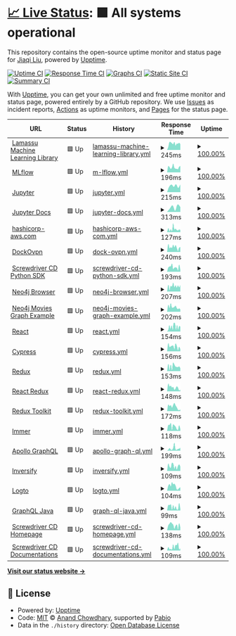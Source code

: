 # [📈 Live Status](https://status.qubitpi.org): <!--live status--> **🟩 All systems operational**

This repository contains the open-source uptime monitor and status page for [Jiaqi Liu](www.qubitpi.org), powered by [Upptime](https://github.com/upptime/upptime).

[![Uptime CI](https://github.com/QubitPi/documentation-status/workflows/Uptime%20CI/badge.svg)](https://github.com/QubitPi/documentation-status/actions?query=workflow%3A%22Uptime+CI%22)
[![Response Time CI](https://github.com/QubitPi/documentation-status/workflows/Response%20Time%20CI/badge.svg)](https://github.com/QubitPi/documentation-status/actions?query=workflow%3A%22Response+Time+CI%22)
[![Graphs CI](https://github.com/QubitPi/documentation-status/workflows/Graphs%20CI/badge.svg)](https://github.com/QubitPi/documentation-status/actions?query=workflow%3A%22Graphs+CI%22)
[![Static Site CI](https://github.com/QubitPi/documentation-status/workflows/Static%20Site%20CI/badge.svg)](https://github.com/QubitPi/documentation-status/actions?query=workflow%3A%22Static+Site+CI%22)
[![Summary CI](https://github.com/QubitPi/documentation-status/workflows/Summary%20CI/badge.svg)](https://github.com/QubitPi/documentation-status/actions?query=workflow%3A%22Summary+CI%22)

With [Upptime](https://upptime.js.org), you can get your own unlimited and free uptime monitor and status page, powered entirely by a GitHub repository. We use [Issues](https://github.com/QubitPi/documentation-status/issues) as incident reports, [Actions](https://github.com/QubitPi/documentation-status/actions) as uptime monitors, and [Pages](https://status.qubitpi.org) for the status page.

<!--start: status pages-->
<!-- This summary is generated by Upptime (https://github.com/upptime/upptime) -->
<!-- Do not edit this manually, your changes will be overwritten -->
<!-- prettier-ignore -->
| URL | Status | History | Response Time | Uptime |
| --- | ------ | ------- | ------------- | ------ |
| <img alt="" src="https://icons.duckduckgo.com/ip3/docs.lamassu.dev.ico" height="13"> [Lamassu Machine Learning Library](https://docs.lamassu.dev/en/latest/) | 🟩 Up | [lamassu-machine-learning-library.yml](https://github.com/QubitPi/documentation-status/commits/HEAD/history/lamassu-machine-learning-library.yml) | <details><summary><img alt="Response time graph" src="./graphs/lamassu-machine-learning-library/response-time-week.png" height="20"> 245ms</summary><br><a href="https://status.qubitpi.org/history/lamassu-machine-learning-library"><img alt="Response time 184" src="https://img.shields.io/endpoint?url=https%3A%2F%2Fraw.githubusercontent.com%2FQubitPi%2Fdocumentation-status%2FHEAD%2Fapi%2Flamassu-machine-learning-library%2Fresponse-time.json"></a><br><a href="https://status.qubitpi.org/history/lamassu-machine-learning-library"><img alt="24-hour response time 224" src="https://img.shields.io/endpoint?url=https%3A%2F%2Fraw.githubusercontent.com%2FQubitPi%2Fdocumentation-status%2FHEAD%2Fapi%2Flamassu-machine-learning-library%2Fresponse-time-day.json"></a><br><a href="https://status.qubitpi.org/history/lamassu-machine-learning-library"><img alt="7-day response time 245" src="https://img.shields.io/endpoint?url=https%3A%2F%2Fraw.githubusercontent.com%2FQubitPi%2Fdocumentation-status%2FHEAD%2Fapi%2Flamassu-machine-learning-library%2Fresponse-time-week.json"></a><br><a href="https://status.qubitpi.org/history/lamassu-machine-learning-library"><img alt="30-day response time 190" src="https://img.shields.io/endpoint?url=https%3A%2F%2Fraw.githubusercontent.com%2FQubitPi%2Fdocumentation-status%2FHEAD%2Fapi%2Flamassu-machine-learning-library%2Fresponse-time-month.json"></a><br><a href="https://status.qubitpi.org/history/lamassu-machine-learning-library"><img alt="1-year response time 184" src="https://img.shields.io/endpoint?url=https%3A%2F%2Fraw.githubusercontent.com%2FQubitPi%2Fdocumentation-status%2FHEAD%2Fapi%2Flamassu-machine-learning-library%2Fresponse-time-year.json"></a></details> | <details><summary><a href="https://status.qubitpi.org/history/lamassu-machine-learning-library">100.00%</a></summary><a href="https://status.qubitpi.org/history/lamassu-machine-learning-library"><img alt="All-time uptime 100.00%" src="https://img.shields.io/endpoint?url=https%3A%2F%2Fraw.githubusercontent.com%2FQubitPi%2Fdocumentation-status%2FHEAD%2Fapi%2Flamassu-machine-learning-library%2Fuptime.json"></a><br><a href="https://status.qubitpi.org/history/lamassu-machine-learning-library"><img alt="24-hour uptime 100.00%" src="https://img.shields.io/endpoint?url=https%3A%2F%2Fraw.githubusercontent.com%2FQubitPi%2Fdocumentation-status%2FHEAD%2Fapi%2Flamassu-machine-learning-library%2Fuptime-day.json"></a><br><a href="https://status.qubitpi.org/history/lamassu-machine-learning-library"><img alt="7-day uptime 100.00%" src="https://img.shields.io/endpoint?url=https%3A%2F%2Fraw.githubusercontent.com%2FQubitPi%2Fdocumentation-status%2FHEAD%2Fapi%2Flamassu-machine-learning-library%2Fuptime-week.json"></a><br><a href="https://status.qubitpi.org/history/lamassu-machine-learning-library"><img alt="30-day uptime 100.00%" src="https://img.shields.io/endpoint?url=https%3A%2F%2Fraw.githubusercontent.com%2FQubitPi%2Fdocumentation-status%2FHEAD%2Fapi%2Flamassu-machine-learning-library%2Fuptime-month.json"></a><br><a href="https://status.qubitpi.org/history/lamassu-machine-learning-library"><img alt="1-year uptime 100.00%" src="https://img.shields.io/endpoint?url=https%3A%2F%2Fraw.githubusercontent.com%2FQubitPi%2Fdocumentation-status%2FHEAD%2Fapi%2Flamassu-machine-learning-library%2Fuptime-year.json"></a></details>
| <img alt="" src="https://icons.duckduckgo.com/ip3/mlflow.qubitpi.org.ico" height="13"> [MLflow](https://mlflow.qubitpi.org/) | 🟩 Up | [m-lflow.yml](https://github.com/QubitPi/documentation-status/commits/HEAD/history/m-lflow.yml) | <details><summary><img alt="Response time graph" src="./graphs/m-lflow/response-time-week.png" height="20"> 196ms</summary><br><a href="https://status.qubitpi.org/history/m-lflow"><img alt="Response time 210" src="https://img.shields.io/endpoint?url=https%3A%2F%2Fraw.githubusercontent.com%2FQubitPi%2Fdocumentation-status%2FHEAD%2Fapi%2Fm-lflow%2Fresponse-time.json"></a><br><a href="https://status.qubitpi.org/history/m-lflow"><img alt="24-hour response time 252" src="https://img.shields.io/endpoint?url=https%3A%2F%2Fraw.githubusercontent.com%2FQubitPi%2Fdocumentation-status%2FHEAD%2Fapi%2Fm-lflow%2Fresponse-time-day.json"></a><br><a href="https://status.qubitpi.org/history/m-lflow"><img alt="7-day response time 196" src="https://img.shields.io/endpoint?url=https%3A%2F%2Fraw.githubusercontent.com%2FQubitPi%2Fdocumentation-status%2FHEAD%2Fapi%2Fm-lflow%2Fresponse-time-week.json"></a><br><a href="https://status.qubitpi.org/history/m-lflow"><img alt="30-day response time 210" src="https://img.shields.io/endpoint?url=https%3A%2F%2Fraw.githubusercontent.com%2FQubitPi%2Fdocumentation-status%2FHEAD%2Fapi%2Fm-lflow%2Fresponse-time-month.json"></a><br><a href="https://status.qubitpi.org/history/m-lflow"><img alt="1-year response time 210" src="https://img.shields.io/endpoint?url=https%3A%2F%2Fraw.githubusercontent.com%2FQubitPi%2Fdocumentation-status%2FHEAD%2Fapi%2Fm-lflow%2Fresponse-time-year.json"></a></details> | <details><summary><a href="https://status.qubitpi.org/history/m-lflow">100.00%</a></summary><a href="https://status.qubitpi.org/history/m-lflow"><img alt="All-time uptime 99.65%" src="https://img.shields.io/endpoint?url=https%3A%2F%2Fraw.githubusercontent.com%2FQubitPi%2Fdocumentation-status%2FHEAD%2Fapi%2Fm-lflow%2Fuptime.json"></a><br><a href="https://status.qubitpi.org/history/m-lflow"><img alt="24-hour uptime 100.00%" src="https://img.shields.io/endpoint?url=https%3A%2F%2Fraw.githubusercontent.com%2FQubitPi%2Fdocumentation-status%2FHEAD%2Fapi%2Fm-lflow%2Fuptime-day.json"></a><br><a href="https://status.qubitpi.org/history/m-lflow"><img alt="7-day uptime 100.00%" src="https://img.shields.io/endpoint?url=https%3A%2F%2Fraw.githubusercontent.com%2FQubitPi%2Fdocumentation-status%2FHEAD%2Fapi%2Fm-lflow%2Fuptime-week.json"></a><br><a href="https://status.qubitpi.org/history/m-lflow"><img alt="30-day uptime 99.65%" src="https://img.shields.io/endpoint?url=https%3A%2F%2Fraw.githubusercontent.com%2FQubitPi%2Fdocumentation-status%2FHEAD%2Fapi%2Fm-lflow%2Fuptime-month.json"></a><br><a href="https://status.qubitpi.org/history/m-lflow"><img alt="1-year uptime 99.65%" src="https://img.shields.io/endpoint?url=https%3A%2F%2Fraw.githubusercontent.com%2FQubitPi%2Fdocumentation-status%2FHEAD%2Fapi%2Fm-lflow%2Fuptime-year.json"></a></details>
| <img alt="" src="https://icons.duckduckgo.com/ip3/jupyter.qubitpi.org.ico" height="13"> [Jupyter](https://jupyter.qubitpi.org/) | 🟩 Up | [jupyter.yml](https://github.com/QubitPi/documentation-status/commits/HEAD/history/jupyter.yml) | <details><summary><img alt="Response time graph" src="./graphs/jupyter/response-time-week.png" height="20"> 215ms</summary><br><a href="https://status.qubitpi.org/history/jupyter"><img alt="Response time 215" src="https://img.shields.io/endpoint?url=https%3A%2F%2Fraw.githubusercontent.com%2FQubitPi%2Fdocumentation-status%2FHEAD%2Fapi%2Fjupyter%2Fresponse-time.json"></a><br><a href="https://status.qubitpi.org/history/jupyter"><img alt="24-hour response time 255" src="https://img.shields.io/endpoint?url=https%3A%2F%2Fraw.githubusercontent.com%2FQubitPi%2Fdocumentation-status%2FHEAD%2Fapi%2Fjupyter%2Fresponse-time-day.json"></a><br><a href="https://status.qubitpi.org/history/jupyter"><img alt="7-day response time 215" src="https://img.shields.io/endpoint?url=https%3A%2F%2Fraw.githubusercontent.com%2FQubitPi%2Fdocumentation-status%2FHEAD%2Fapi%2Fjupyter%2Fresponse-time-week.json"></a><br><a href="https://status.qubitpi.org/history/jupyter"><img alt="30-day response time 215" src="https://img.shields.io/endpoint?url=https%3A%2F%2Fraw.githubusercontent.com%2FQubitPi%2Fdocumentation-status%2FHEAD%2Fapi%2Fjupyter%2Fresponse-time-month.json"></a><br><a href="https://status.qubitpi.org/history/jupyter"><img alt="1-year response time 215" src="https://img.shields.io/endpoint?url=https%3A%2F%2Fraw.githubusercontent.com%2FQubitPi%2Fdocumentation-status%2FHEAD%2Fapi%2Fjupyter%2Fresponse-time-year.json"></a></details> | <details><summary><a href="https://status.qubitpi.org/history/jupyter">100.00%</a></summary><a href="https://status.qubitpi.org/history/jupyter"><img alt="All-time uptime 100.00%" src="https://img.shields.io/endpoint?url=https%3A%2F%2Fraw.githubusercontent.com%2FQubitPi%2Fdocumentation-status%2FHEAD%2Fapi%2Fjupyter%2Fuptime.json"></a><br><a href="https://status.qubitpi.org/history/jupyter"><img alt="24-hour uptime 100.00%" src="https://img.shields.io/endpoint?url=https%3A%2F%2Fraw.githubusercontent.com%2FQubitPi%2Fdocumentation-status%2FHEAD%2Fapi%2Fjupyter%2Fuptime-day.json"></a><br><a href="https://status.qubitpi.org/history/jupyter"><img alt="7-day uptime 100.00%" src="https://img.shields.io/endpoint?url=https%3A%2F%2Fraw.githubusercontent.com%2FQubitPi%2Fdocumentation-status%2FHEAD%2Fapi%2Fjupyter%2Fuptime-week.json"></a><br><a href="https://status.qubitpi.org/history/jupyter"><img alt="30-day uptime 100.00%" src="https://img.shields.io/endpoint?url=https%3A%2F%2Fraw.githubusercontent.com%2FQubitPi%2Fdocumentation-status%2FHEAD%2Fapi%2Fjupyter%2Fuptime-month.json"></a><br><a href="https://status.qubitpi.org/history/jupyter"><img alt="1-year uptime 100.00%" src="https://img.shields.io/endpoint?url=https%3A%2F%2Fraw.githubusercontent.com%2FQubitPi%2Fdocumentation-status%2FHEAD%2Fapi%2Fjupyter%2Fuptime-year.json"></a></details>
| <img alt="" src="https://icons.duckduckgo.com/ip3/jupyter-docs.qubitpi.org.ico" height="13"> [Jupyter Docs](https://jupyter-docs.qubitpi.org) | 🟩 Up | [jupyter-docs.yml](https://github.com/QubitPi/documentation-status/commits/HEAD/history/jupyter-docs.yml) | <details><summary><img alt="Response time graph" src="./graphs/jupyter-docs/response-time-week.png" height="20"> 313ms</summary><br><a href="https://status.qubitpi.org/history/jupyter-docs"><img alt="Response time 313" src="https://img.shields.io/endpoint?url=https%3A%2F%2Fraw.githubusercontent.com%2FQubitPi%2Fdocumentation-status%2FHEAD%2Fapi%2Fjupyter-docs%2Fresponse-time.json"></a><br><a href="https://status.qubitpi.org/history/jupyter-docs"><img alt="24-hour response time 327" src="https://img.shields.io/endpoint?url=https%3A%2F%2Fraw.githubusercontent.com%2FQubitPi%2Fdocumentation-status%2FHEAD%2Fapi%2Fjupyter-docs%2Fresponse-time-day.json"></a><br><a href="https://status.qubitpi.org/history/jupyter-docs"><img alt="7-day response time 313" src="https://img.shields.io/endpoint?url=https%3A%2F%2Fraw.githubusercontent.com%2FQubitPi%2Fdocumentation-status%2FHEAD%2Fapi%2Fjupyter-docs%2Fresponse-time-week.json"></a><br><a href="https://status.qubitpi.org/history/jupyter-docs"><img alt="30-day response time 313" src="https://img.shields.io/endpoint?url=https%3A%2F%2Fraw.githubusercontent.com%2FQubitPi%2Fdocumentation-status%2FHEAD%2Fapi%2Fjupyter-docs%2Fresponse-time-month.json"></a><br><a href="https://status.qubitpi.org/history/jupyter-docs"><img alt="1-year response time 313" src="https://img.shields.io/endpoint?url=https%3A%2F%2Fraw.githubusercontent.com%2FQubitPi%2Fdocumentation-status%2FHEAD%2Fapi%2Fjupyter-docs%2Fresponse-time-year.json"></a></details> | <details><summary><a href="https://status.qubitpi.org/history/jupyter-docs">100.00%</a></summary><a href="https://status.qubitpi.org/history/jupyter-docs"><img alt="All-time uptime 100.00%" src="https://img.shields.io/endpoint?url=https%3A%2F%2Fraw.githubusercontent.com%2FQubitPi%2Fdocumentation-status%2FHEAD%2Fapi%2Fjupyter-docs%2Fuptime.json"></a><br><a href="https://status.qubitpi.org/history/jupyter-docs"><img alt="24-hour uptime 100.00%" src="https://img.shields.io/endpoint?url=https%3A%2F%2Fraw.githubusercontent.com%2FQubitPi%2Fdocumentation-status%2FHEAD%2Fapi%2Fjupyter-docs%2Fuptime-day.json"></a><br><a href="https://status.qubitpi.org/history/jupyter-docs"><img alt="7-day uptime 100.00%" src="https://img.shields.io/endpoint?url=https%3A%2F%2Fraw.githubusercontent.com%2FQubitPi%2Fdocumentation-status%2FHEAD%2Fapi%2Fjupyter-docs%2Fuptime-week.json"></a><br><a href="https://status.qubitpi.org/history/jupyter-docs"><img alt="30-day uptime 100.00%" src="https://img.shields.io/endpoint?url=https%3A%2F%2Fraw.githubusercontent.com%2FQubitPi%2Fdocumentation-status%2FHEAD%2Fapi%2Fjupyter-docs%2Fuptime-month.json"></a><br><a href="https://status.qubitpi.org/history/jupyter-docs"><img alt="1-year uptime 100.00%" src="https://img.shields.io/endpoint?url=https%3A%2F%2Fraw.githubusercontent.com%2FQubitPi%2Fdocumentation-status%2FHEAD%2Fapi%2Fjupyter-docs%2Fuptime-year.json"></a></details>
| <img alt="" src="https://icons.duckduckgo.com/ip3/hashicorp-aws.com.ico" height="13"> [hashicorp-aws.com](https://hashicorp-aws.com/) | 🟩 Up | [hashicorp-aws-com.yml](https://github.com/QubitPi/documentation-status/commits/HEAD/history/hashicorp-aws-com.yml) | <details><summary><img alt="Response time graph" src="./graphs/hashicorp-aws-com/response-time-week.png" height="20"> 127ms</summary><br><a href="https://status.qubitpi.org/history/hashicorp-aws-com"><img alt="Response time 114" src="https://img.shields.io/endpoint?url=https%3A%2F%2Fraw.githubusercontent.com%2FQubitPi%2Fdocumentation-status%2FHEAD%2Fapi%2Fhashicorp-aws-com%2Fresponse-time.json"></a><br><a href="https://status.qubitpi.org/history/hashicorp-aws-com"><img alt="24-hour response time 95" src="https://img.shields.io/endpoint?url=https%3A%2F%2Fraw.githubusercontent.com%2FQubitPi%2Fdocumentation-status%2FHEAD%2Fapi%2Fhashicorp-aws-com%2Fresponse-time-day.json"></a><br><a href="https://status.qubitpi.org/history/hashicorp-aws-com"><img alt="7-day response time 127" src="https://img.shields.io/endpoint?url=https%3A%2F%2Fraw.githubusercontent.com%2FQubitPi%2Fdocumentation-status%2FHEAD%2Fapi%2Fhashicorp-aws-com%2Fresponse-time-week.json"></a><br><a href="https://status.qubitpi.org/history/hashicorp-aws-com"><img alt="30-day response time 116" src="https://img.shields.io/endpoint?url=https%3A%2F%2Fraw.githubusercontent.com%2FQubitPi%2Fdocumentation-status%2FHEAD%2Fapi%2Fhashicorp-aws-com%2Fresponse-time-month.json"></a><br><a href="https://status.qubitpi.org/history/hashicorp-aws-com"><img alt="1-year response time 114" src="https://img.shields.io/endpoint?url=https%3A%2F%2Fraw.githubusercontent.com%2FQubitPi%2Fdocumentation-status%2FHEAD%2Fapi%2Fhashicorp-aws-com%2Fresponse-time-year.json"></a></details> | <details><summary><a href="https://status.qubitpi.org/history/hashicorp-aws-com">100.00%</a></summary><a href="https://status.qubitpi.org/history/hashicorp-aws-com"><img alt="All-time uptime 100.00%" src="https://img.shields.io/endpoint?url=https%3A%2F%2Fraw.githubusercontent.com%2FQubitPi%2Fdocumentation-status%2FHEAD%2Fapi%2Fhashicorp-aws-com%2Fuptime.json"></a><br><a href="https://status.qubitpi.org/history/hashicorp-aws-com"><img alt="24-hour uptime 100.00%" src="https://img.shields.io/endpoint?url=https%3A%2F%2Fraw.githubusercontent.com%2FQubitPi%2Fdocumentation-status%2FHEAD%2Fapi%2Fhashicorp-aws-com%2Fuptime-day.json"></a><br><a href="https://status.qubitpi.org/history/hashicorp-aws-com"><img alt="7-day uptime 100.00%" src="https://img.shields.io/endpoint?url=https%3A%2F%2Fraw.githubusercontent.com%2FQubitPi%2Fdocumentation-status%2FHEAD%2Fapi%2Fhashicorp-aws-com%2Fuptime-week.json"></a><br><a href="https://status.qubitpi.org/history/hashicorp-aws-com"><img alt="30-day uptime 100.00%" src="https://img.shields.io/endpoint?url=https%3A%2F%2Fraw.githubusercontent.com%2FQubitPi%2Fdocumentation-status%2FHEAD%2Fapi%2Fhashicorp-aws-com%2Fuptime-month.json"></a><br><a href="https://status.qubitpi.org/history/hashicorp-aws-com"><img alt="1-year uptime 100.00%" src="https://img.shields.io/endpoint?url=https%3A%2F%2Fraw.githubusercontent.com%2FQubitPi%2Fdocumentation-status%2FHEAD%2Fapi%2Fhashicorp-aws-com%2Fuptime-year.json"></a></details>
| <img alt="" src="https://icons.duckduckgo.com/ip3/dockovpn.qubitpi.org.ico" height="13"> [DockOvpn](https://dockovpn.qubitpi.org/) | 🟩 Up | [dock-ovpn.yml](https://github.com/QubitPi/documentation-status/commits/HEAD/history/dock-ovpn.yml) | <details><summary><img alt="Response time graph" src="./graphs/dock-ovpn/response-time-week.png" height="20"> 240ms</summary><br><a href="https://status.qubitpi.org/history/dock-ovpn"><img alt="Response time 238" src="https://img.shields.io/endpoint?url=https%3A%2F%2Fraw.githubusercontent.com%2FQubitPi%2Fdocumentation-status%2FHEAD%2Fapi%2Fdock-ovpn%2Fresponse-time.json"></a><br><a href="https://status.qubitpi.org/history/dock-ovpn"><img alt="24-hour response time 248" src="https://img.shields.io/endpoint?url=https%3A%2F%2Fraw.githubusercontent.com%2FQubitPi%2Fdocumentation-status%2FHEAD%2Fapi%2Fdock-ovpn%2Fresponse-time-day.json"></a><br><a href="https://status.qubitpi.org/history/dock-ovpn"><img alt="7-day response time 240" src="https://img.shields.io/endpoint?url=https%3A%2F%2Fraw.githubusercontent.com%2FQubitPi%2Fdocumentation-status%2FHEAD%2Fapi%2Fdock-ovpn%2Fresponse-time-week.json"></a><br><a href="https://status.qubitpi.org/history/dock-ovpn"><img alt="30-day response time 233" src="https://img.shields.io/endpoint?url=https%3A%2F%2Fraw.githubusercontent.com%2FQubitPi%2Fdocumentation-status%2FHEAD%2Fapi%2Fdock-ovpn%2Fresponse-time-month.json"></a><br><a href="https://status.qubitpi.org/history/dock-ovpn"><img alt="1-year response time 238" src="https://img.shields.io/endpoint?url=https%3A%2F%2Fraw.githubusercontent.com%2FQubitPi%2Fdocumentation-status%2FHEAD%2Fapi%2Fdock-ovpn%2Fresponse-time-year.json"></a></details> | <details><summary><a href="https://status.qubitpi.org/history/dock-ovpn">100.00%</a></summary><a href="https://status.qubitpi.org/history/dock-ovpn"><img alt="All-time uptime 100.00%" src="https://img.shields.io/endpoint?url=https%3A%2F%2Fraw.githubusercontent.com%2FQubitPi%2Fdocumentation-status%2FHEAD%2Fapi%2Fdock-ovpn%2Fuptime.json"></a><br><a href="https://status.qubitpi.org/history/dock-ovpn"><img alt="24-hour uptime 100.00%" src="https://img.shields.io/endpoint?url=https%3A%2F%2Fraw.githubusercontent.com%2FQubitPi%2Fdocumentation-status%2FHEAD%2Fapi%2Fdock-ovpn%2Fuptime-day.json"></a><br><a href="https://status.qubitpi.org/history/dock-ovpn"><img alt="7-day uptime 100.00%" src="https://img.shields.io/endpoint?url=https%3A%2F%2Fraw.githubusercontent.com%2FQubitPi%2Fdocumentation-status%2FHEAD%2Fapi%2Fdock-ovpn%2Fuptime-week.json"></a><br><a href="https://status.qubitpi.org/history/dock-ovpn"><img alt="30-day uptime 100.00%" src="https://img.shields.io/endpoint?url=https%3A%2F%2Fraw.githubusercontent.com%2FQubitPi%2Fdocumentation-status%2FHEAD%2Fapi%2Fdock-ovpn%2Fuptime-month.json"></a><br><a href="https://status.qubitpi.org/history/dock-ovpn"><img alt="1-year uptime 100.00%" src="https://img.shields.io/endpoint?url=https%3A%2F%2Fraw.githubusercontent.com%2FQubitPi%2Fdocumentation-status%2FHEAD%2Fapi%2Fdock-ovpn%2Fuptime-year.json"></a></details>
| <img alt="" src="https://icons.duckduckgo.com/ip3/screwdriver-cd-python-sdk.readthedocs.io.ico" height="13"> [Screwdriver CD Python SDK](https://screwdriver-cd-python-sdk.readthedocs.io/en/latest/) | 🟩 Up | [screwdriver-cd-python-sdk.yml](https://github.com/QubitPi/documentation-status/commits/HEAD/history/screwdriver-cd-python-sdk.yml) | <details><summary><img alt="Response time graph" src="./graphs/screwdriver-cd-python-sdk/response-time-week.png" height="20"> 193ms</summary><br><a href="https://status.qubitpi.org/history/screwdriver-cd-python-sdk"><img alt="Response time 145" src="https://img.shields.io/endpoint?url=https%3A%2F%2Fraw.githubusercontent.com%2FQubitPi%2Fdocumentation-status%2FHEAD%2Fapi%2Fscrewdriver-cd-python-sdk%2Fresponse-time.json"></a><br><a href="https://status.qubitpi.org/history/screwdriver-cd-python-sdk"><img alt="24-hour response time 71" src="https://img.shields.io/endpoint?url=https%3A%2F%2Fraw.githubusercontent.com%2FQubitPi%2Fdocumentation-status%2FHEAD%2Fapi%2Fscrewdriver-cd-python-sdk%2Fresponse-time-day.json"></a><br><a href="https://status.qubitpi.org/history/screwdriver-cd-python-sdk"><img alt="7-day response time 193" src="https://img.shields.io/endpoint?url=https%3A%2F%2Fraw.githubusercontent.com%2FQubitPi%2Fdocumentation-status%2FHEAD%2Fapi%2Fscrewdriver-cd-python-sdk%2Fresponse-time-week.json"></a><br><a href="https://status.qubitpi.org/history/screwdriver-cd-python-sdk"><img alt="30-day response time 148" src="https://img.shields.io/endpoint?url=https%3A%2F%2Fraw.githubusercontent.com%2FQubitPi%2Fdocumentation-status%2FHEAD%2Fapi%2Fscrewdriver-cd-python-sdk%2Fresponse-time-month.json"></a><br><a href="https://status.qubitpi.org/history/screwdriver-cd-python-sdk"><img alt="1-year response time 145" src="https://img.shields.io/endpoint?url=https%3A%2F%2Fraw.githubusercontent.com%2FQubitPi%2Fdocumentation-status%2FHEAD%2Fapi%2Fscrewdriver-cd-python-sdk%2Fresponse-time-year.json"></a></details> | <details><summary><a href="https://status.qubitpi.org/history/screwdriver-cd-python-sdk">100.00%</a></summary><a href="https://status.qubitpi.org/history/screwdriver-cd-python-sdk"><img alt="All-time uptime 100.00%" src="https://img.shields.io/endpoint?url=https%3A%2F%2Fraw.githubusercontent.com%2FQubitPi%2Fdocumentation-status%2FHEAD%2Fapi%2Fscrewdriver-cd-python-sdk%2Fuptime.json"></a><br><a href="https://status.qubitpi.org/history/screwdriver-cd-python-sdk"><img alt="24-hour uptime 100.00%" src="https://img.shields.io/endpoint?url=https%3A%2F%2Fraw.githubusercontent.com%2FQubitPi%2Fdocumentation-status%2FHEAD%2Fapi%2Fscrewdriver-cd-python-sdk%2Fuptime-day.json"></a><br><a href="https://status.qubitpi.org/history/screwdriver-cd-python-sdk"><img alt="7-day uptime 100.00%" src="https://img.shields.io/endpoint?url=https%3A%2F%2Fraw.githubusercontent.com%2FQubitPi%2Fdocumentation-status%2FHEAD%2Fapi%2Fscrewdriver-cd-python-sdk%2Fuptime-week.json"></a><br><a href="https://status.qubitpi.org/history/screwdriver-cd-python-sdk"><img alt="30-day uptime 100.00%" src="https://img.shields.io/endpoint?url=https%3A%2F%2Fraw.githubusercontent.com%2FQubitPi%2Fdocumentation-status%2FHEAD%2Fapi%2Fscrewdriver-cd-python-sdk%2Fuptime-month.json"></a><br><a href="https://status.qubitpi.org/history/screwdriver-cd-python-sdk"><img alt="1-year uptime 100.00%" src="https://img.shields.io/endpoint?url=https%3A%2F%2Fraw.githubusercontent.com%2FQubitPi%2Fdocumentation-status%2FHEAD%2Fapi%2Fscrewdriver-cd-python-sdk%2Fuptime-year.json"></a></details>
| <img alt="" src="https://neo4j.com/wp-content/themes/neo4jweb/favicon.ico" height="13"> [Neo4j Browser](https://neo4j-browser.qubitpi.org/) | 🟩 Up | [neo4j-browser.yml](https://github.com/QubitPi/documentation-status/commits/HEAD/history/neo4j-browser.yml) | <details><summary><img alt="Response time graph" src="./graphs/neo4j-browser/response-time-week.png" height="20"> 207ms</summary><br><a href="https://status.qubitpi.org/history/neo4j-browser"><img alt="Response time 188" src="https://img.shields.io/endpoint?url=https%3A%2F%2Fraw.githubusercontent.com%2FQubitPi%2Fdocumentation-status%2FHEAD%2Fapi%2Fneo4j-browser%2Fresponse-time.json"></a><br><a href="https://status.qubitpi.org/history/neo4j-browser"><img alt="24-hour response time 253" src="https://img.shields.io/endpoint?url=https%3A%2F%2Fraw.githubusercontent.com%2FQubitPi%2Fdocumentation-status%2FHEAD%2Fapi%2Fneo4j-browser%2Fresponse-time-day.json"></a><br><a href="https://status.qubitpi.org/history/neo4j-browser"><img alt="7-day response time 207" src="https://img.shields.io/endpoint?url=https%3A%2F%2Fraw.githubusercontent.com%2FQubitPi%2Fdocumentation-status%2FHEAD%2Fapi%2Fneo4j-browser%2Fresponse-time-week.json"></a><br><a href="https://status.qubitpi.org/history/neo4j-browser"><img alt="30-day response time 188" src="https://img.shields.io/endpoint?url=https%3A%2F%2Fraw.githubusercontent.com%2FQubitPi%2Fdocumentation-status%2FHEAD%2Fapi%2Fneo4j-browser%2Fresponse-time-month.json"></a><br><a href="https://status.qubitpi.org/history/neo4j-browser"><img alt="1-year response time 188" src="https://img.shields.io/endpoint?url=https%3A%2F%2Fraw.githubusercontent.com%2FQubitPi%2Fdocumentation-status%2FHEAD%2Fapi%2Fneo4j-browser%2Fresponse-time-year.json"></a></details> | <details><summary><a href="https://status.qubitpi.org/history/neo4j-browser">100.00%</a></summary><a href="https://status.qubitpi.org/history/neo4j-browser"><img alt="All-time uptime 100.00%" src="https://img.shields.io/endpoint?url=https%3A%2F%2Fraw.githubusercontent.com%2FQubitPi%2Fdocumentation-status%2FHEAD%2Fapi%2Fneo4j-browser%2Fuptime.json"></a><br><a href="https://status.qubitpi.org/history/neo4j-browser"><img alt="24-hour uptime 100.00%" src="https://img.shields.io/endpoint?url=https%3A%2F%2Fraw.githubusercontent.com%2FQubitPi%2Fdocumentation-status%2FHEAD%2Fapi%2Fneo4j-browser%2Fuptime-day.json"></a><br><a href="https://status.qubitpi.org/history/neo4j-browser"><img alt="7-day uptime 100.00%" src="https://img.shields.io/endpoint?url=https%3A%2F%2Fraw.githubusercontent.com%2FQubitPi%2Fdocumentation-status%2FHEAD%2Fapi%2Fneo4j-browser%2Fuptime-week.json"></a><br><a href="https://status.qubitpi.org/history/neo4j-browser"><img alt="30-day uptime 100.00%" src="https://img.shields.io/endpoint?url=https%3A%2F%2Fraw.githubusercontent.com%2FQubitPi%2Fdocumentation-status%2FHEAD%2Fapi%2Fneo4j-browser%2Fuptime-month.json"></a><br><a href="https://status.qubitpi.org/history/neo4j-browser"><img alt="1-year uptime 100.00%" src="https://img.shields.io/endpoint?url=https%3A%2F%2Fraw.githubusercontent.com%2FQubitPi%2Fdocumentation-status%2FHEAD%2Fapi%2Fneo4j-browser%2Fuptime-year.json"></a></details>
| <img alt="" src="https://neo4j.com/wp-content/themes/neo4jweb/favicon.ico" height="13"> [Neo4j Movies Graph Example](https://neo4j-graph-examples-movies.qubitpi.org/neo4j-graph-examples-movie/1/movies/) | 🟩 Up | [neo4j-movies-graph-example.yml](https://github.com/QubitPi/documentation-status/commits/HEAD/history/neo4j-movies-graph-example.yml) | <details><summary><img alt="Response time graph" src="./graphs/neo4j-movies-graph-example/response-time-week.png" height="20"> 202ms</summary><br><a href="https://status.qubitpi.org/history/neo4j-movies-graph-example"><img alt="Response time 193" src="https://img.shields.io/endpoint?url=https%3A%2F%2Fraw.githubusercontent.com%2FQubitPi%2Fdocumentation-status%2FHEAD%2Fapi%2Fneo4j-movies-graph-example%2Fresponse-time.json"></a><br><a href="https://status.qubitpi.org/history/neo4j-movies-graph-example"><img alt="24-hour response time 99" src="https://img.shields.io/endpoint?url=https%3A%2F%2Fraw.githubusercontent.com%2FQubitPi%2Fdocumentation-status%2FHEAD%2Fapi%2Fneo4j-movies-graph-example%2Fresponse-time-day.json"></a><br><a href="https://status.qubitpi.org/history/neo4j-movies-graph-example"><img alt="7-day response time 202" src="https://img.shields.io/endpoint?url=https%3A%2F%2Fraw.githubusercontent.com%2FQubitPi%2Fdocumentation-status%2FHEAD%2Fapi%2Fneo4j-movies-graph-example%2Fresponse-time-week.json"></a><br><a href="https://status.qubitpi.org/history/neo4j-movies-graph-example"><img alt="30-day response time 193" src="https://img.shields.io/endpoint?url=https%3A%2F%2Fraw.githubusercontent.com%2FQubitPi%2Fdocumentation-status%2FHEAD%2Fapi%2Fneo4j-movies-graph-example%2Fresponse-time-month.json"></a><br><a href="https://status.qubitpi.org/history/neo4j-movies-graph-example"><img alt="1-year response time 193" src="https://img.shields.io/endpoint?url=https%3A%2F%2Fraw.githubusercontent.com%2FQubitPi%2Fdocumentation-status%2FHEAD%2Fapi%2Fneo4j-movies-graph-example%2Fresponse-time-year.json"></a></details> | <details><summary><a href="https://status.qubitpi.org/history/neo4j-movies-graph-example">100.00%</a></summary><a href="https://status.qubitpi.org/history/neo4j-movies-graph-example"><img alt="All-time uptime 100.00%" src="https://img.shields.io/endpoint?url=https%3A%2F%2Fraw.githubusercontent.com%2FQubitPi%2Fdocumentation-status%2FHEAD%2Fapi%2Fneo4j-movies-graph-example%2Fuptime.json"></a><br><a href="https://status.qubitpi.org/history/neo4j-movies-graph-example"><img alt="24-hour uptime 100.00%" src="https://img.shields.io/endpoint?url=https%3A%2F%2Fraw.githubusercontent.com%2FQubitPi%2Fdocumentation-status%2FHEAD%2Fapi%2Fneo4j-movies-graph-example%2Fuptime-day.json"></a><br><a href="https://status.qubitpi.org/history/neo4j-movies-graph-example"><img alt="7-day uptime 100.00%" src="https://img.shields.io/endpoint?url=https%3A%2F%2Fraw.githubusercontent.com%2FQubitPi%2Fdocumentation-status%2FHEAD%2Fapi%2Fneo4j-movies-graph-example%2Fuptime-week.json"></a><br><a href="https://status.qubitpi.org/history/neo4j-movies-graph-example"><img alt="30-day uptime 100.00%" src="https://img.shields.io/endpoint?url=https%3A%2F%2Fraw.githubusercontent.com%2FQubitPi%2Fdocumentation-status%2FHEAD%2Fapi%2Fneo4j-movies-graph-example%2Fuptime-month.json"></a><br><a href="https://status.qubitpi.org/history/neo4j-movies-graph-example"><img alt="1-year uptime 100.00%" src="https://img.shields.io/endpoint?url=https%3A%2F%2Fraw.githubusercontent.com%2FQubitPi%2Fdocumentation-status%2FHEAD%2Fapi%2Fneo4j-movies-graph-example%2Fuptime-year.json"></a></details>
| <img alt="" src="https://icons.duckduckgo.com/ip3/react.qubitpi.org.ico" height="13"> [React](https://react.qubitpi.org/) | 🟩 Up | [react.yml](https://github.com/QubitPi/documentation-status/commits/HEAD/history/react.yml) | <details><summary><img alt="Response time graph" src="./graphs/react/response-time-week.png" height="20"> 154ms</summary><br><a href="https://status.qubitpi.org/history/react"><img alt="Response time 192" src="https://img.shields.io/endpoint?url=https%3A%2F%2Fraw.githubusercontent.com%2FQubitPi%2Fdocumentation-status%2FHEAD%2Fapi%2Freact%2Fresponse-time.json"></a><br><a href="https://status.qubitpi.org/history/react"><img alt="24-hour response time 165" src="https://img.shields.io/endpoint?url=https%3A%2F%2Fraw.githubusercontent.com%2FQubitPi%2Fdocumentation-status%2FHEAD%2Fapi%2Freact%2Fresponse-time-day.json"></a><br><a href="https://status.qubitpi.org/history/react"><img alt="7-day response time 154" src="https://img.shields.io/endpoint?url=https%3A%2F%2Fraw.githubusercontent.com%2FQubitPi%2Fdocumentation-status%2FHEAD%2Fapi%2Freact%2Fresponse-time-week.json"></a><br><a href="https://status.qubitpi.org/history/react"><img alt="30-day response time 192" src="https://img.shields.io/endpoint?url=https%3A%2F%2Fraw.githubusercontent.com%2FQubitPi%2Fdocumentation-status%2FHEAD%2Fapi%2Freact%2Fresponse-time-month.json"></a><br><a href="https://status.qubitpi.org/history/react"><img alt="1-year response time 192" src="https://img.shields.io/endpoint?url=https%3A%2F%2Fraw.githubusercontent.com%2FQubitPi%2Fdocumentation-status%2FHEAD%2Fapi%2Freact%2Fresponse-time-year.json"></a></details> | <details><summary><a href="https://status.qubitpi.org/history/react">100.00%</a></summary><a href="https://status.qubitpi.org/history/react"><img alt="All-time uptime 100.00%" src="https://img.shields.io/endpoint?url=https%3A%2F%2Fraw.githubusercontent.com%2FQubitPi%2Fdocumentation-status%2FHEAD%2Fapi%2Freact%2Fuptime.json"></a><br><a href="https://status.qubitpi.org/history/react"><img alt="24-hour uptime 100.00%" src="https://img.shields.io/endpoint?url=https%3A%2F%2Fraw.githubusercontent.com%2FQubitPi%2Fdocumentation-status%2FHEAD%2Fapi%2Freact%2Fuptime-day.json"></a><br><a href="https://status.qubitpi.org/history/react"><img alt="7-day uptime 100.00%" src="https://img.shields.io/endpoint?url=https%3A%2F%2Fraw.githubusercontent.com%2FQubitPi%2Fdocumentation-status%2FHEAD%2Fapi%2Freact%2Fuptime-week.json"></a><br><a href="https://status.qubitpi.org/history/react"><img alt="30-day uptime 100.00%" src="https://img.shields.io/endpoint?url=https%3A%2F%2Fraw.githubusercontent.com%2FQubitPi%2Fdocumentation-status%2FHEAD%2Fapi%2Freact%2Fuptime-month.json"></a><br><a href="https://status.qubitpi.org/history/react"><img alt="1-year uptime 100.00%" src="https://img.shields.io/endpoint?url=https%3A%2F%2Fraw.githubusercontent.com%2FQubitPi%2Fdocumentation-status%2FHEAD%2Fapi%2Freact%2Fuptime-year.json"></a></details>
| <img alt="" src="https://icons.duckduckgo.com/ip3/cypress.qubitpi.org.ico" height="13"> [Cypress](https://cypress.qubitpi.org/) | 🟩 Up | [cypress.yml](https://github.com/QubitPi/documentation-status/commits/HEAD/history/cypress.yml) | <details><summary><img alt="Response time graph" src="./graphs/cypress/response-time-week.png" height="20"> 156ms</summary><br><a href="https://status.qubitpi.org/history/cypress"><img alt="Response time 190" src="https://img.shields.io/endpoint?url=https%3A%2F%2Fraw.githubusercontent.com%2FQubitPi%2Fdocumentation-status%2FHEAD%2Fapi%2Fcypress%2Fresponse-time.json"></a><br><a href="https://status.qubitpi.org/history/cypress"><img alt="24-hour response time 67" src="https://img.shields.io/endpoint?url=https%3A%2F%2Fraw.githubusercontent.com%2FQubitPi%2Fdocumentation-status%2FHEAD%2Fapi%2Fcypress%2Fresponse-time-day.json"></a><br><a href="https://status.qubitpi.org/history/cypress"><img alt="7-day response time 156" src="https://img.shields.io/endpoint?url=https%3A%2F%2Fraw.githubusercontent.com%2FQubitPi%2Fdocumentation-status%2FHEAD%2Fapi%2Fcypress%2Fresponse-time-week.json"></a><br><a href="https://status.qubitpi.org/history/cypress"><img alt="30-day response time 190" src="https://img.shields.io/endpoint?url=https%3A%2F%2Fraw.githubusercontent.com%2FQubitPi%2Fdocumentation-status%2FHEAD%2Fapi%2Fcypress%2Fresponse-time-month.json"></a><br><a href="https://status.qubitpi.org/history/cypress"><img alt="1-year response time 190" src="https://img.shields.io/endpoint?url=https%3A%2F%2Fraw.githubusercontent.com%2FQubitPi%2Fdocumentation-status%2FHEAD%2Fapi%2Fcypress%2Fresponse-time-year.json"></a></details> | <details><summary><a href="https://status.qubitpi.org/history/cypress">100.00%</a></summary><a href="https://status.qubitpi.org/history/cypress"><img alt="All-time uptime 100.00%" src="https://img.shields.io/endpoint?url=https%3A%2F%2Fraw.githubusercontent.com%2FQubitPi%2Fdocumentation-status%2FHEAD%2Fapi%2Fcypress%2Fuptime.json"></a><br><a href="https://status.qubitpi.org/history/cypress"><img alt="24-hour uptime 100.00%" src="https://img.shields.io/endpoint?url=https%3A%2F%2Fraw.githubusercontent.com%2FQubitPi%2Fdocumentation-status%2FHEAD%2Fapi%2Fcypress%2Fuptime-day.json"></a><br><a href="https://status.qubitpi.org/history/cypress"><img alt="7-day uptime 100.00%" src="https://img.shields.io/endpoint?url=https%3A%2F%2Fraw.githubusercontent.com%2FQubitPi%2Fdocumentation-status%2FHEAD%2Fapi%2Fcypress%2Fuptime-week.json"></a><br><a href="https://status.qubitpi.org/history/cypress"><img alt="30-day uptime 100.00%" src="https://img.shields.io/endpoint?url=https%3A%2F%2Fraw.githubusercontent.com%2FQubitPi%2Fdocumentation-status%2FHEAD%2Fapi%2Fcypress%2Fuptime-month.json"></a><br><a href="https://status.qubitpi.org/history/cypress"><img alt="1-year uptime 100.00%" src="https://img.shields.io/endpoint?url=https%3A%2F%2Fraw.githubusercontent.com%2FQubitPi%2Fdocumentation-status%2FHEAD%2Fapi%2Fcypress%2Fuptime-year.json"></a></details>
| <img alt="" src="https://icons.duckduckgo.com/ip3/redux.qubitpi.org.ico" height="13"> [Redux](https://redux.qubitpi.org/) | 🟩 Up | [redux.yml](https://github.com/QubitPi/documentation-status/commits/HEAD/history/redux.yml) | <details><summary><img alt="Response time graph" src="./graphs/redux/response-time-week.png" height="20"> 153ms</summary><br><a href="https://status.qubitpi.org/history/redux"><img alt="Response time 205" src="https://img.shields.io/endpoint?url=https%3A%2F%2Fraw.githubusercontent.com%2FQubitPi%2Fdocumentation-status%2FHEAD%2Fapi%2Fredux%2Fresponse-time.json"></a><br><a href="https://status.qubitpi.org/history/redux"><img alt="24-hour response time 92" src="https://img.shields.io/endpoint?url=https%3A%2F%2Fraw.githubusercontent.com%2FQubitPi%2Fdocumentation-status%2FHEAD%2Fapi%2Fredux%2Fresponse-time-day.json"></a><br><a href="https://status.qubitpi.org/history/redux"><img alt="7-day response time 153" src="https://img.shields.io/endpoint?url=https%3A%2F%2Fraw.githubusercontent.com%2FQubitPi%2Fdocumentation-status%2FHEAD%2Fapi%2Fredux%2Fresponse-time-week.json"></a><br><a href="https://status.qubitpi.org/history/redux"><img alt="30-day response time 201" src="https://img.shields.io/endpoint?url=https%3A%2F%2Fraw.githubusercontent.com%2FQubitPi%2Fdocumentation-status%2FHEAD%2Fapi%2Fredux%2Fresponse-time-month.json"></a><br><a href="https://status.qubitpi.org/history/redux"><img alt="1-year response time 205" src="https://img.shields.io/endpoint?url=https%3A%2F%2Fraw.githubusercontent.com%2FQubitPi%2Fdocumentation-status%2FHEAD%2Fapi%2Fredux%2Fresponse-time-year.json"></a></details> | <details><summary><a href="https://status.qubitpi.org/history/redux">100.00%</a></summary><a href="https://status.qubitpi.org/history/redux"><img alt="All-time uptime 100.00%" src="https://img.shields.io/endpoint?url=https%3A%2F%2Fraw.githubusercontent.com%2FQubitPi%2Fdocumentation-status%2FHEAD%2Fapi%2Fredux%2Fuptime.json"></a><br><a href="https://status.qubitpi.org/history/redux"><img alt="24-hour uptime 100.00%" src="https://img.shields.io/endpoint?url=https%3A%2F%2Fraw.githubusercontent.com%2FQubitPi%2Fdocumentation-status%2FHEAD%2Fapi%2Fredux%2Fuptime-day.json"></a><br><a href="https://status.qubitpi.org/history/redux"><img alt="7-day uptime 100.00%" src="https://img.shields.io/endpoint?url=https%3A%2F%2Fraw.githubusercontent.com%2FQubitPi%2Fdocumentation-status%2FHEAD%2Fapi%2Fredux%2Fuptime-week.json"></a><br><a href="https://status.qubitpi.org/history/redux"><img alt="30-day uptime 100.00%" src="https://img.shields.io/endpoint?url=https%3A%2F%2Fraw.githubusercontent.com%2FQubitPi%2Fdocumentation-status%2FHEAD%2Fapi%2Fredux%2Fuptime-month.json"></a><br><a href="https://status.qubitpi.org/history/redux"><img alt="1-year uptime 100.00%" src="https://img.shields.io/endpoint?url=https%3A%2F%2Fraw.githubusercontent.com%2FQubitPi%2Fdocumentation-status%2FHEAD%2Fapi%2Fredux%2Fuptime-year.json"></a></details>
| <img alt="" src="https://icons.duckduckgo.com/ip3/react-redux.qubitpi.org.ico" height="13"> [React Redux](https://react-redux.qubitpi.org/) | 🟩 Up | [react-redux.yml](https://github.com/QubitPi/documentation-status/commits/HEAD/history/react-redux.yml) | <details><summary><img alt="Response time graph" src="./graphs/react-redux/response-time-week.png" height="20"> 148ms</summary><br><a href="https://status.qubitpi.org/history/react-redux"><img alt="Response time 150" src="https://img.shields.io/endpoint?url=https%3A%2F%2Fraw.githubusercontent.com%2FQubitPi%2Fdocumentation-status%2FHEAD%2Fapi%2Freact-redux%2Fresponse-time.json"></a><br><a href="https://status.qubitpi.org/history/react-redux"><img alt="24-hour response time 64" src="https://img.shields.io/endpoint?url=https%3A%2F%2Fraw.githubusercontent.com%2FQubitPi%2Fdocumentation-status%2FHEAD%2Fapi%2Freact-redux%2Fresponse-time-day.json"></a><br><a href="https://status.qubitpi.org/history/react-redux"><img alt="7-day response time 148" src="https://img.shields.io/endpoint?url=https%3A%2F%2Fraw.githubusercontent.com%2FQubitPi%2Fdocumentation-status%2FHEAD%2Fapi%2Freact-redux%2Fresponse-time-week.json"></a><br><a href="https://status.qubitpi.org/history/react-redux"><img alt="30-day response time 150" src="https://img.shields.io/endpoint?url=https%3A%2F%2Fraw.githubusercontent.com%2FQubitPi%2Fdocumentation-status%2FHEAD%2Fapi%2Freact-redux%2Fresponse-time-month.json"></a><br><a href="https://status.qubitpi.org/history/react-redux"><img alt="1-year response time 150" src="https://img.shields.io/endpoint?url=https%3A%2F%2Fraw.githubusercontent.com%2FQubitPi%2Fdocumentation-status%2FHEAD%2Fapi%2Freact-redux%2Fresponse-time-year.json"></a></details> | <details><summary><a href="https://status.qubitpi.org/history/react-redux">100.00%</a></summary><a href="https://status.qubitpi.org/history/react-redux"><img alt="All-time uptime 100.00%" src="https://img.shields.io/endpoint?url=https%3A%2F%2Fraw.githubusercontent.com%2FQubitPi%2Fdocumentation-status%2FHEAD%2Fapi%2Freact-redux%2Fuptime.json"></a><br><a href="https://status.qubitpi.org/history/react-redux"><img alt="24-hour uptime 100.00%" src="https://img.shields.io/endpoint?url=https%3A%2F%2Fraw.githubusercontent.com%2FQubitPi%2Fdocumentation-status%2FHEAD%2Fapi%2Freact-redux%2Fuptime-day.json"></a><br><a href="https://status.qubitpi.org/history/react-redux"><img alt="7-day uptime 100.00%" src="https://img.shields.io/endpoint?url=https%3A%2F%2Fraw.githubusercontent.com%2FQubitPi%2Fdocumentation-status%2FHEAD%2Fapi%2Freact-redux%2Fuptime-week.json"></a><br><a href="https://status.qubitpi.org/history/react-redux"><img alt="30-day uptime 100.00%" src="https://img.shields.io/endpoint?url=https%3A%2F%2Fraw.githubusercontent.com%2FQubitPi%2Fdocumentation-status%2FHEAD%2Fapi%2Freact-redux%2Fuptime-month.json"></a><br><a href="https://status.qubitpi.org/history/react-redux"><img alt="1-year uptime 100.00%" src="https://img.shields.io/endpoint?url=https%3A%2F%2Fraw.githubusercontent.com%2FQubitPi%2Fdocumentation-status%2FHEAD%2Fapi%2Freact-redux%2Fuptime-year.json"></a></details>
| <img alt="" src="https://icons.duckduckgo.com/ip3/redux-toolkit.qubitpi.org.ico" height="13"> [Redux Toolkit](https://redux-toolkit.qubitpi.org/) | 🟩 Up | [redux-toolkit.yml](https://github.com/QubitPi/documentation-status/commits/HEAD/history/redux-toolkit.yml) | <details><summary><img alt="Response time graph" src="./graphs/redux-toolkit/response-time-week.png" height="20"> 172ms</summary><br><a href="https://status.qubitpi.org/history/redux-toolkit"><img alt="Response time 182" src="https://img.shields.io/endpoint?url=https%3A%2F%2Fraw.githubusercontent.com%2FQubitPi%2Fdocumentation-status%2FHEAD%2Fapi%2Fredux-toolkit%2Fresponse-time.json"></a><br><a href="https://status.qubitpi.org/history/redux-toolkit"><img alt="24-hour response time 66" src="https://img.shields.io/endpoint?url=https%3A%2F%2Fraw.githubusercontent.com%2FQubitPi%2Fdocumentation-status%2FHEAD%2Fapi%2Fredux-toolkit%2Fresponse-time-day.json"></a><br><a href="https://status.qubitpi.org/history/redux-toolkit"><img alt="7-day response time 172" src="https://img.shields.io/endpoint?url=https%3A%2F%2Fraw.githubusercontent.com%2FQubitPi%2Fdocumentation-status%2FHEAD%2Fapi%2Fredux-toolkit%2Fresponse-time-week.json"></a><br><a href="https://status.qubitpi.org/history/redux-toolkit"><img alt="30-day response time 170" src="https://img.shields.io/endpoint?url=https%3A%2F%2Fraw.githubusercontent.com%2FQubitPi%2Fdocumentation-status%2FHEAD%2Fapi%2Fredux-toolkit%2Fresponse-time-month.json"></a><br><a href="https://status.qubitpi.org/history/redux-toolkit"><img alt="1-year response time 182" src="https://img.shields.io/endpoint?url=https%3A%2F%2Fraw.githubusercontent.com%2FQubitPi%2Fdocumentation-status%2FHEAD%2Fapi%2Fredux-toolkit%2Fresponse-time-year.json"></a></details> | <details><summary><a href="https://status.qubitpi.org/history/redux-toolkit">100.00%</a></summary><a href="https://status.qubitpi.org/history/redux-toolkit"><img alt="All-time uptime 100.00%" src="https://img.shields.io/endpoint?url=https%3A%2F%2Fraw.githubusercontent.com%2FQubitPi%2Fdocumentation-status%2FHEAD%2Fapi%2Fredux-toolkit%2Fuptime.json"></a><br><a href="https://status.qubitpi.org/history/redux-toolkit"><img alt="24-hour uptime 100.00%" src="https://img.shields.io/endpoint?url=https%3A%2F%2Fraw.githubusercontent.com%2FQubitPi%2Fdocumentation-status%2FHEAD%2Fapi%2Fredux-toolkit%2Fuptime-day.json"></a><br><a href="https://status.qubitpi.org/history/redux-toolkit"><img alt="7-day uptime 100.00%" src="https://img.shields.io/endpoint?url=https%3A%2F%2Fraw.githubusercontent.com%2FQubitPi%2Fdocumentation-status%2FHEAD%2Fapi%2Fredux-toolkit%2Fuptime-week.json"></a><br><a href="https://status.qubitpi.org/history/redux-toolkit"><img alt="30-day uptime 100.00%" src="https://img.shields.io/endpoint?url=https%3A%2F%2Fraw.githubusercontent.com%2FQubitPi%2Fdocumentation-status%2FHEAD%2Fapi%2Fredux-toolkit%2Fuptime-month.json"></a><br><a href="https://status.qubitpi.org/history/redux-toolkit"><img alt="1-year uptime 100.00%" src="https://img.shields.io/endpoint?url=https%3A%2F%2Fraw.githubusercontent.com%2FQubitPi%2Fdocumentation-status%2FHEAD%2Fapi%2Fredux-toolkit%2Fuptime-year.json"></a></details>
| <img alt="" src="https://icons.duckduckgo.com/ip3/immer.qubitpi.org.ico" height="13"> [Immer](https://immer.qubitpi.org/) | 🟩 Up | [immer.yml](https://github.com/QubitPi/documentation-status/commits/HEAD/history/immer.yml) | <details><summary><img alt="Response time graph" src="./graphs/immer/response-time-week.png" height="20"> 118ms</summary><br><a href="https://status.qubitpi.org/history/immer"><img alt="Response time 124" src="https://img.shields.io/endpoint?url=https%3A%2F%2Fraw.githubusercontent.com%2FQubitPi%2Fdocumentation-status%2FHEAD%2Fapi%2Fimmer%2Fresponse-time.json"></a><br><a href="https://status.qubitpi.org/history/immer"><img alt="24-hour response time 47" src="https://img.shields.io/endpoint?url=https%3A%2F%2Fraw.githubusercontent.com%2FQubitPi%2Fdocumentation-status%2FHEAD%2Fapi%2Fimmer%2Fresponse-time-day.json"></a><br><a href="https://status.qubitpi.org/history/immer"><img alt="7-day response time 118" src="https://img.shields.io/endpoint?url=https%3A%2F%2Fraw.githubusercontent.com%2FQubitPi%2Fdocumentation-status%2FHEAD%2Fapi%2Fimmer%2Fresponse-time-week.json"></a><br><a href="https://status.qubitpi.org/history/immer"><img alt="30-day response time 124" src="https://img.shields.io/endpoint?url=https%3A%2F%2Fraw.githubusercontent.com%2FQubitPi%2Fdocumentation-status%2FHEAD%2Fapi%2Fimmer%2Fresponse-time-month.json"></a><br><a href="https://status.qubitpi.org/history/immer"><img alt="1-year response time 124" src="https://img.shields.io/endpoint?url=https%3A%2F%2Fraw.githubusercontent.com%2FQubitPi%2Fdocumentation-status%2FHEAD%2Fapi%2Fimmer%2Fresponse-time-year.json"></a></details> | <details><summary><a href="https://status.qubitpi.org/history/immer">100.00%</a></summary><a href="https://status.qubitpi.org/history/immer"><img alt="All-time uptime 100.00%" src="https://img.shields.io/endpoint?url=https%3A%2F%2Fraw.githubusercontent.com%2FQubitPi%2Fdocumentation-status%2FHEAD%2Fapi%2Fimmer%2Fuptime.json"></a><br><a href="https://status.qubitpi.org/history/immer"><img alt="24-hour uptime 100.00%" src="https://img.shields.io/endpoint?url=https%3A%2F%2Fraw.githubusercontent.com%2FQubitPi%2Fdocumentation-status%2FHEAD%2Fapi%2Fimmer%2Fuptime-day.json"></a><br><a href="https://status.qubitpi.org/history/immer"><img alt="7-day uptime 100.00%" src="https://img.shields.io/endpoint?url=https%3A%2F%2Fraw.githubusercontent.com%2FQubitPi%2Fdocumentation-status%2FHEAD%2Fapi%2Fimmer%2Fuptime-week.json"></a><br><a href="https://status.qubitpi.org/history/immer"><img alt="30-day uptime 100.00%" src="https://img.shields.io/endpoint?url=https%3A%2F%2Fraw.githubusercontent.com%2FQubitPi%2Fdocumentation-status%2FHEAD%2Fapi%2Fimmer%2Fuptime-month.json"></a><br><a href="https://status.qubitpi.org/history/immer"><img alt="1-year uptime 100.00%" src="https://img.shields.io/endpoint?url=https%3A%2F%2Fraw.githubusercontent.com%2FQubitPi%2Fdocumentation-status%2FHEAD%2Fapi%2Fimmer%2Fuptime-year.json"></a></details>
| <img alt="" src="https://icons.duckduckgo.com/ip3/apollographql.qubitpi.org.ico" height="13"> [Apollo GraphQL](https://apollographql.qubitpi.org/) | 🟩 Up | [apollo-graph-ql.yml](https://github.com/QubitPi/documentation-status/commits/HEAD/history/apollo-graph-ql.yml) | <details><summary><img alt="Response time graph" src="./graphs/apollo-graph-ql/response-time-week.png" height="20"> 199ms</summary><br><a href="https://status.qubitpi.org/history/apollo-graph-ql"><img alt="Response time 309" src="https://img.shields.io/endpoint?url=https%3A%2F%2Fraw.githubusercontent.com%2FQubitPi%2Fdocumentation-status%2FHEAD%2Fapi%2Fapollo-graph-ql%2Fresponse-time.json"></a><br><a href="https://status.qubitpi.org/history/apollo-graph-ql"><img alt="24-hour response time 266" src="https://img.shields.io/endpoint?url=https%3A%2F%2Fraw.githubusercontent.com%2FQubitPi%2Fdocumentation-status%2FHEAD%2Fapi%2Fapollo-graph-ql%2Fresponse-time-day.json"></a><br><a href="https://status.qubitpi.org/history/apollo-graph-ql"><img alt="7-day response time 199" src="https://img.shields.io/endpoint?url=https%3A%2F%2Fraw.githubusercontent.com%2FQubitPi%2Fdocumentation-status%2FHEAD%2Fapi%2Fapollo-graph-ql%2Fresponse-time-week.json"></a><br><a href="https://status.qubitpi.org/history/apollo-graph-ql"><img alt="30-day response time 318" src="https://img.shields.io/endpoint?url=https%3A%2F%2Fraw.githubusercontent.com%2FQubitPi%2Fdocumentation-status%2FHEAD%2Fapi%2Fapollo-graph-ql%2Fresponse-time-month.json"></a><br><a href="https://status.qubitpi.org/history/apollo-graph-ql"><img alt="1-year response time 309" src="https://img.shields.io/endpoint?url=https%3A%2F%2Fraw.githubusercontent.com%2FQubitPi%2Fdocumentation-status%2FHEAD%2Fapi%2Fapollo-graph-ql%2Fresponse-time-year.json"></a></details> | <details><summary><a href="https://status.qubitpi.org/history/apollo-graph-ql">100.00%</a></summary><a href="https://status.qubitpi.org/history/apollo-graph-ql"><img alt="All-time uptime 100.00%" src="https://img.shields.io/endpoint?url=https%3A%2F%2Fraw.githubusercontent.com%2FQubitPi%2Fdocumentation-status%2FHEAD%2Fapi%2Fapollo-graph-ql%2Fuptime.json"></a><br><a href="https://status.qubitpi.org/history/apollo-graph-ql"><img alt="24-hour uptime 100.00%" src="https://img.shields.io/endpoint?url=https%3A%2F%2Fraw.githubusercontent.com%2FQubitPi%2Fdocumentation-status%2FHEAD%2Fapi%2Fapollo-graph-ql%2Fuptime-day.json"></a><br><a href="https://status.qubitpi.org/history/apollo-graph-ql"><img alt="7-day uptime 100.00%" src="https://img.shields.io/endpoint?url=https%3A%2F%2Fraw.githubusercontent.com%2FQubitPi%2Fdocumentation-status%2FHEAD%2Fapi%2Fapollo-graph-ql%2Fuptime-week.json"></a><br><a href="https://status.qubitpi.org/history/apollo-graph-ql"><img alt="30-day uptime 100.00%" src="https://img.shields.io/endpoint?url=https%3A%2F%2Fraw.githubusercontent.com%2FQubitPi%2Fdocumentation-status%2FHEAD%2Fapi%2Fapollo-graph-ql%2Fuptime-month.json"></a><br><a href="https://status.qubitpi.org/history/apollo-graph-ql"><img alt="1-year uptime 100.00%" src="https://img.shields.io/endpoint?url=https%3A%2F%2Fraw.githubusercontent.com%2FQubitPi%2Fdocumentation-status%2FHEAD%2Fapi%2Fapollo-graph-ql%2Fuptime-year.json"></a></details>
| <img alt="" src="https://icons.duckduckgo.com/ip3/inversify.qubitpi.org.ico" height="13"> [Inversify](https://inversify.qubitpi.org/) | 🟩 Up | [inversify.yml](https://github.com/QubitPi/documentation-status/commits/HEAD/history/inversify.yml) | <details><summary><img alt="Response time graph" src="./graphs/inversify/response-time-week.png" height="20"> 109ms</summary><br><a href="https://status.qubitpi.org/history/inversify"><img alt="Response time 135" src="https://img.shields.io/endpoint?url=https%3A%2F%2Fraw.githubusercontent.com%2FQubitPi%2Fdocumentation-status%2FHEAD%2Fapi%2Finversify%2Fresponse-time.json"></a><br><a href="https://status.qubitpi.org/history/inversify"><img alt="24-hour response time 95" src="https://img.shields.io/endpoint?url=https%3A%2F%2Fraw.githubusercontent.com%2FQubitPi%2Fdocumentation-status%2FHEAD%2Fapi%2Finversify%2Fresponse-time-day.json"></a><br><a href="https://status.qubitpi.org/history/inversify"><img alt="7-day response time 109" src="https://img.shields.io/endpoint?url=https%3A%2F%2Fraw.githubusercontent.com%2FQubitPi%2Fdocumentation-status%2FHEAD%2Fapi%2Finversify%2Fresponse-time-week.json"></a><br><a href="https://status.qubitpi.org/history/inversify"><img alt="30-day response time 135" src="https://img.shields.io/endpoint?url=https%3A%2F%2Fraw.githubusercontent.com%2FQubitPi%2Fdocumentation-status%2FHEAD%2Fapi%2Finversify%2Fresponse-time-month.json"></a><br><a href="https://status.qubitpi.org/history/inversify"><img alt="1-year response time 135" src="https://img.shields.io/endpoint?url=https%3A%2F%2Fraw.githubusercontent.com%2FQubitPi%2Fdocumentation-status%2FHEAD%2Fapi%2Finversify%2Fresponse-time-year.json"></a></details> | <details><summary><a href="https://status.qubitpi.org/history/inversify">100.00%</a></summary><a href="https://status.qubitpi.org/history/inversify"><img alt="All-time uptime 100.00%" src="https://img.shields.io/endpoint?url=https%3A%2F%2Fraw.githubusercontent.com%2FQubitPi%2Fdocumentation-status%2FHEAD%2Fapi%2Finversify%2Fuptime.json"></a><br><a href="https://status.qubitpi.org/history/inversify"><img alt="24-hour uptime 100.00%" src="https://img.shields.io/endpoint?url=https%3A%2F%2Fraw.githubusercontent.com%2FQubitPi%2Fdocumentation-status%2FHEAD%2Fapi%2Finversify%2Fuptime-day.json"></a><br><a href="https://status.qubitpi.org/history/inversify"><img alt="7-day uptime 100.00%" src="https://img.shields.io/endpoint?url=https%3A%2F%2Fraw.githubusercontent.com%2FQubitPi%2Fdocumentation-status%2FHEAD%2Fapi%2Finversify%2Fuptime-week.json"></a><br><a href="https://status.qubitpi.org/history/inversify"><img alt="30-day uptime 100.00%" src="https://img.shields.io/endpoint?url=https%3A%2F%2Fraw.githubusercontent.com%2FQubitPi%2Fdocumentation-status%2FHEAD%2Fapi%2Finversify%2Fuptime-month.json"></a><br><a href="https://status.qubitpi.org/history/inversify"><img alt="1-year uptime 100.00%" src="https://img.shields.io/endpoint?url=https%3A%2F%2Fraw.githubusercontent.com%2FQubitPi%2Fdocumentation-status%2FHEAD%2Fapi%2Finversify%2Fuptime-year.json"></a></details>
| <img alt="" src="https://icons.duckduckgo.com/ip3/logto.qubitpi.org.ico" height="13"> [Logto](https://logto.qubitpi.org/) | 🟩 Up | [logto.yml](https://github.com/QubitPi/documentation-status/commits/HEAD/history/logto.yml) | <details><summary><img alt="Response time graph" src="./graphs/logto/response-time-week.png" height="20"> 104ms</summary><br><a href="https://status.qubitpi.org/history/logto"><img alt="Response time 106" src="https://img.shields.io/endpoint?url=https%3A%2F%2Fraw.githubusercontent.com%2FQubitPi%2Fdocumentation-status%2FHEAD%2Fapi%2Flogto%2Fresponse-time.json"></a><br><a href="https://status.qubitpi.org/history/logto"><img alt="24-hour response time 76" src="https://img.shields.io/endpoint?url=https%3A%2F%2Fraw.githubusercontent.com%2FQubitPi%2Fdocumentation-status%2FHEAD%2Fapi%2Flogto%2Fresponse-time-day.json"></a><br><a href="https://status.qubitpi.org/history/logto"><img alt="7-day response time 104" src="https://img.shields.io/endpoint?url=https%3A%2F%2Fraw.githubusercontent.com%2FQubitPi%2Fdocumentation-status%2FHEAD%2Fapi%2Flogto%2Fresponse-time-week.json"></a><br><a href="https://status.qubitpi.org/history/logto"><img alt="30-day response time 106" src="https://img.shields.io/endpoint?url=https%3A%2F%2Fraw.githubusercontent.com%2FQubitPi%2Fdocumentation-status%2FHEAD%2Fapi%2Flogto%2Fresponse-time-month.json"></a><br><a href="https://status.qubitpi.org/history/logto"><img alt="1-year response time 106" src="https://img.shields.io/endpoint?url=https%3A%2F%2Fraw.githubusercontent.com%2FQubitPi%2Fdocumentation-status%2FHEAD%2Fapi%2Flogto%2Fresponse-time-year.json"></a></details> | <details><summary><a href="https://status.qubitpi.org/history/logto">100.00%</a></summary><a href="https://status.qubitpi.org/history/logto"><img alt="All-time uptime 100.00%" src="https://img.shields.io/endpoint?url=https%3A%2F%2Fraw.githubusercontent.com%2FQubitPi%2Fdocumentation-status%2FHEAD%2Fapi%2Flogto%2Fuptime.json"></a><br><a href="https://status.qubitpi.org/history/logto"><img alt="24-hour uptime 100.00%" src="https://img.shields.io/endpoint?url=https%3A%2F%2Fraw.githubusercontent.com%2FQubitPi%2Fdocumentation-status%2FHEAD%2Fapi%2Flogto%2Fuptime-day.json"></a><br><a href="https://status.qubitpi.org/history/logto"><img alt="7-day uptime 100.00%" src="https://img.shields.io/endpoint?url=https%3A%2F%2Fraw.githubusercontent.com%2FQubitPi%2Fdocumentation-status%2FHEAD%2Fapi%2Flogto%2Fuptime-week.json"></a><br><a href="https://status.qubitpi.org/history/logto"><img alt="30-day uptime 100.00%" src="https://img.shields.io/endpoint?url=https%3A%2F%2Fraw.githubusercontent.com%2FQubitPi%2Fdocumentation-status%2FHEAD%2Fapi%2Flogto%2Fuptime-month.json"></a><br><a href="https://status.qubitpi.org/history/logto"><img alt="1-year uptime 100.00%" src="https://img.shields.io/endpoint?url=https%3A%2F%2Fraw.githubusercontent.com%2FQubitPi%2Fdocumentation-status%2FHEAD%2Fapi%2Flogto%2Fuptime-year.json"></a></details>
| <img alt="" src="https://icons.duckduckgo.com/ip3/graphql-java.qubitpi.org.ico" height="13"> [GraphQL Java](https://graphql-java.qubitpi.org/) | 🟩 Up | [graph-ql-java.yml](https://github.com/QubitPi/documentation-status/commits/HEAD/history/graph-ql-java.yml) | <details><summary><img alt="Response time graph" src="./graphs/graph-ql-java/response-time-week.png" height="20"> 99ms</summary><br><a href="https://status.qubitpi.org/history/graph-ql-java"><img alt="Response time 126" src="https://img.shields.io/endpoint?url=https%3A%2F%2Fraw.githubusercontent.com%2FQubitPi%2Fdocumentation-status%2FHEAD%2Fapi%2Fgraph-ql-java%2Fresponse-time.json"></a><br><a href="https://status.qubitpi.org/history/graph-ql-java"><img alt="24-hour response time 38" src="https://img.shields.io/endpoint?url=https%3A%2F%2Fraw.githubusercontent.com%2FQubitPi%2Fdocumentation-status%2FHEAD%2Fapi%2Fgraph-ql-java%2Fresponse-time-day.json"></a><br><a href="https://status.qubitpi.org/history/graph-ql-java"><img alt="7-day response time 99" src="https://img.shields.io/endpoint?url=https%3A%2F%2Fraw.githubusercontent.com%2FQubitPi%2Fdocumentation-status%2FHEAD%2Fapi%2Fgraph-ql-java%2Fresponse-time-week.json"></a><br><a href="https://status.qubitpi.org/history/graph-ql-java"><img alt="30-day response time 126" src="https://img.shields.io/endpoint?url=https%3A%2F%2Fraw.githubusercontent.com%2FQubitPi%2Fdocumentation-status%2FHEAD%2Fapi%2Fgraph-ql-java%2Fresponse-time-month.json"></a><br><a href="https://status.qubitpi.org/history/graph-ql-java"><img alt="1-year response time 126" src="https://img.shields.io/endpoint?url=https%3A%2F%2Fraw.githubusercontent.com%2FQubitPi%2Fdocumentation-status%2FHEAD%2Fapi%2Fgraph-ql-java%2Fresponse-time-year.json"></a></details> | <details><summary><a href="https://status.qubitpi.org/history/graph-ql-java">100.00%</a></summary><a href="https://status.qubitpi.org/history/graph-ql-java"><img alt="All-time uptime 100.00%" src="https://img.shields.io/endpoint?url=https%3A%2F%2Fraw.githubusercontent.com%2FQubitPi%2Fdocumentation-status%2FHEAD%2Fapi%2Fgraph-ql-java%2Fuptime.json"></a><br><a href="https://status.qubitpi.org/history/graph-ql-java"><img alt="24-hour uptime 100.00%" src="https://img.shields.io/endpoint?url=https%3A%2F%2Fraw.githubusercontent.com%2FQubitPi%2Fdocumentation-status%2FHEAD%2Fapi%2Fgraph-ql-java%2Fuptime-day.json"></a><br><a href="https://status.qubitpi.org/history/graph-ql-java"><img alt="7-day uptime 100.00%" src="https://img.shields.io/endpoint?url=https%3A%2F%2Fraw.githubusercontent.com%2FQubitPi%2Fdocumentation-status%2FHEAD%2Fapi%2Fgraph-ql-java%2Fuptime-week.json"></a><br><a href="https://status.qubitpi.org/history/graph-ql-java"><img alt="30-day uptime 100.00%" src="https://img.shields.io/endpoint?url=https%3A%2F%2Fraw.githubusercontent.com%2FQubitPi%2Fdocumentation-status%2FHEAD%2Fapi%2Fgraph-ql-java%2Fuptime-month.json"></a><br><a href="https://status.qubitpi.org/history/graph-ql-java"><img alt="1-year uptime 100.00%" src="https://img.shields.io/endpoint?url=https%3A%2F%2Fraw.githubusercontent.com%2FQubitPi%2Fdocumentation-status%2FHEAD%2Fapi%2Fgraph-ql-java%2Fuptime-year.json"></a></details>
| <img alt="" src="https://screwdriver.qubitpi.org/brand/LOGOS/favicons/favicon.ico" height="13"> [Screwdriver CD Homepage](https://screwdriver.qubitpi.org/) | 🟩 Up | [screwdriver-cd-homepage.yml](https://github.com/QubitPi/documentation-status/commits/HEAD/history/screwdriver-cd-homepage.yml) | <details><summary><img alt="Response time graph" src="./graphs/screwdriver-cd-homepage/response-time-week.png" height="20"> 138ms</summary><br><a href="https://status.qubitpi.org/history/screwdriver-cd-homepage"><img alt="Response time 138" src="https://img.shields.io/endpoint?url=https%3A%2F%2Fraw.githubusercontent.com%2FQubitPi%2Fdocumentation-status%2FHEAD%2Fapi%2Fscrewdriver-cd-homepage%2Fresponse-time.json"></a><br><a href="https://status.qubitpi.org/history/screwdriver-cd-homepage"><img alt="24-hour response time 76" src="https://img.shields.io/endpoint?url=https%3A%2F%2Fraw.githubusercontent.com%2FQubitPi%2Fdocumentation-status%2FHEAD%2Fapi%2Fscrewdriver-cd-homepage%2Fresponse-time-day.json"></a><br><a href="https://status.qubitpi.org/history/screwdriver-cd-homepage"><img alt="7-day response time 138" src="https://img.shields.io/endpoint?url=https%3A%2F%2Fraw.githubusercontent.com%2FQubitPi%2Fdocumentation-status%2FHEAD%2Fapi%2Fscrewdriver-cd-homepage%2Fresponse-time-week.json"></a><br><a href="https://status.qubitpi.org/history/screwdriver-cd-homepage"><img alt="30-day response time 138" src="https://img.shields.io/endpoint?url=https%3A%2F%2Fraw.githubusercontent.com%2FQubitPi%2Fdocumentation-status%2FHEAD%2Fapi%2Fscrewdriver-cd-homepage%2Fresponse-time-month.json"></a><br><a href="https://status.qubitpi.org/history/screwdriver-cd-homepage"><img alt="1-year response time 138" src="https://img.shields.io/endpoint?url=https%3A%2F%2Fraw.githubusercontent.com%2FQubitPi%2Fdocumentation-status%2FHEAD%2Fapi%2Fscrewdriver-cd-homepage%2Fresponse-time-year.json"></a></details> | <details><summary><a href="https://status.qubitpi.org/history/screwdriver-cd-homepage">100.00%</a></summary><a href="https://status.qubitpi.org/history/screwdriver-cd-homepage"><img alt="All-time uptime 100.00%" src="https://img.shields.io/endpoint?url=https%3A%2F%2Fraw.githubusercontent.com%2FQubitPi%2Fdocumentation-status%2FHEAD%2Fapi%2Fscrewdriver-cd-homepage%2Fuptime.json"></a><br><a href="https://status.qubitpi.org/history/screwdriver-cd-homepage"><img alt="24-hour uptime 100.00%" src="https://img.shields.io/endpoint?url=https%3A%2F%2Fraw.githubusercontent.com%2FQubitPi%2Fdocumentation-status%2FHEAD%2Fapi%2Fscrewdriver-cd-homepage%2Fuptime-day.json"></a><br><a href="https://status.qubitpi.org/history/screwdriver-cd-homepage"><img alt="7-day uptime 100.00%" src="https://img.shields.io/endpoint?url=https%3A%2F%2Fraw.githubusercontent.com%2FQubitPi%2Fdocumentation-status%2FHEAD%2Fapi%2Fscrewdriver-cd-homepage%2Fuptime-week.json"></a><br><a href="https://status.qubitpi.org/history/screwdriver-cd-homepage"><img alt="30-day uptime 100.00%" src="https://img.shields.io/endpoint?url=https%3A%2F%2Fraw.githubusercontent.com%2FQubitPi%2Fdocumentation-status%2FHEAD%2Fapi%2Fscrewdriver-cd-homepage%2Fuptime-month.json"></a><br><a href="https://status.qubitpi.org/history/screwdriver-cd-homepage"><img alt="1-year uptime 100.00%" src="https://img.shields.io/endpoint?url=https%3A%2F%2Fraw.githubusercontent.com%2FQubitPi%2Fdocumentation-status%2FHEAD%2Fapi%2Fscrewdriver-cd-homepage%2Fuptime-year.json"></a></details>
| <img alt="" src="https://icons.duckduckgo.com/ip3/screwdriver-docs.qubitpi.org.ico" height="13"> [Screwdriver CD Documentations](https://screwdriver-docs.qubitpi.org/) | 🟩 Up | [screwdriver-cd-documentations.yml](https://github.com/QubitPi/documentation-status/commits/HEAD/history/screwdriver-cd-documentations.yml) | <details><summary><img alt="Response time graph" src="./graphs/screwdriver-cd-documentations/response-time-week.png" height="20"> 109ms</summary><br><a href="https://status.qubitpi.org/history/screwdriver-cd-documentations"><img alt="Response time 113" src="https://img.shields.io/endpoint?url=https%3A%2F%2Fraw.githubusercontent.com%2FQubitPi%2Fdocumentation-status%2FHEAD%2Fapi%2Fscrewdriver-cd-documentations%2Fresponse-time.json"></a><br><a href="https://status.qubitpi.org/history/screwdriver-cd-documentations"><img alt="24-hour response time 69" src="https://img.shields.io/endpoint?url=https%3A%2F%2Fraw.githubusercontent.com%2FQubitPi%2Fdocumentation-status%2FHEAD%2Fapi%2Fscrewdriver-cd-documentations%2Fresponse-time-day.json"></a><br><a href="https://status.qubitpi.org/history/screwdriver-cd-documentations"><img alt="7-day response time 109" src="https://img.shields.io/endpoint?url=https%3A%2F%2Fraw.githubusercontent.com%2FQubitPi%2Fdocumentation-status%2FHEAD%2Fapi%2Fscrewdriver-cd-documentations%2Fresponse-time-week.json"></a><br><a href="https://status.qubitpi.org/history/screwdriver-cd-documentations"><img alt="30-day response time 113" src="https://img.shields.io/endpoint?url=https%3A%2F%2Fraw.githubusercontent.com%2FQubitPi%2Fdocumentation-status%2FHEAD%2Fapi%2Fscrewdriver-cd-documentations%2Fresponse-time-month.json"></a><br><a href="https://status.qubitpi.org/history/screwdriver-cd-documentations"><img alt="1-year response time 113" src="https://img.shields.io/endpoint?url=https%3A%2F%2Fraw.githubusercontent.com%2FQubitPi%2Fdocumentation-status%2FHEAD%2Fapi%2Fscrewdriver-cd-documentations%2Fresponse-time-year.json"></a></details> | <details><summary><a href="https://status.qubitpi.org/history/screwdriver-cd-documentations">100.00%</a></summary><a href="https://status.qubitpi.org/history/screwdriver-cd-documentations"><img alt="All-time uptime 100.00%" src="https://img.shields.io/endpoint?url=https%3A%2F%2Fraw.githubusercontent.com%2FQubitPi%2Fdocumentation-status%2FHEAD%2Fapi%2Fscrewdriver-cd-documentations%2Fuptime.json"></a><br><a href="https://status.qubitpi.org/history/screwdriver-cd-documentations"><img alt="24-hour uptime 100.00%" src="https://img.shields.io/endpoint?url=https%3A%2F%2Fraw.githubusercontent.com%2FQubitPi%2Fdocumentation-status%2FHEAD%2Fapi%2Fscrewdriver-cd-documentations%2Fuptime-day.json"></a><br><a href="https://status.qubitpi.org/history/screwdriver-cd-documentations"><img alt="7-day uptime 100.00%" src="https://img.shields.io/endpoint?url=https%3A%2F%2Fraw.githubusercontent.com%2FQubitPi%2Fdocumentation-status%2FHEAD%2Fapi%2Fscrewdriver-cd-documentations%2Fuptime-week.json"></a><br><a href="https://status.qubitpi.org/history/screwdriver-cd-documentations"><img alt="30-day uptime 100.00%" src="https://img.shields.io/endpoint?url=https%3A%2F%2Fraw.githubusercontent.com%2FQubitPi%2Fdocumentation-status%2FHEAD%2Fapi%2Fscrewdriver-cd-documentations%2Fuptime-month.json"></a><br><a href="https://status.qubitpi.org/history/screwdriver-cd-documentations"><img alt="1-year uptime 100.00%" src="https://img.shields.io/endpoint?url=https%3A%2F%2Fraw.githubusercontent.com%2FQubitPi%2Fdocumentation-status%2FHEAD%2Fapi%2Fscrewdriver-cd-documentations%2Fuptime-year.json"></a></details>

<!--end: status pages-->

[**Visit our status website →**](https://status.qubitpi.org)

## 📄 License

- Powered by: [Upptime](https://github.com/upptime/upptime)
- Code: [MIT](./LICENSE) © [Anand Chowdhary](https://anandchowdhary.com), supported by [Pabio](https://pabio.com)
- Data in the `./history` directory: [Open Database License](https://opendatacommons.org/licenses/odbl/1-0/)
